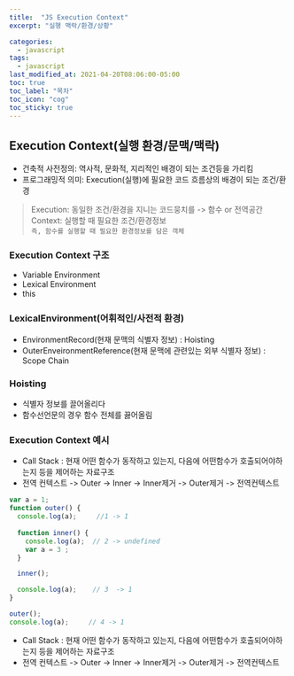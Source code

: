 ```yaml
---
title:  "JS Execution Context"
excerpt: "실행 맥락/환경/상황"

categories:
  - javascript
tags:
  - javascript
last_modified_at: 2021-04-20T08:06:00-05:00
toc: true
toc_label: "목차"
toc_icon: "cog"
toc_sticky: true
---
```


## Execution Context(실행 환경/문맥/맥락)
- 건축적 사전정의: 역사적, 문화적, 지리적인 배경이 되는 조건등을 가리킴
- 프로그래밍적 의미: Execution(실행)에 필요한 코드 흐름상의 배경이 되는 조건/환경

> Execution: 동일한 조건/환경을 지니는 코드뭉치를 -> 함수 or 전역공간
> Context: 실행할 때 필요한 조건/환경정보  
>`즉, 함수를 실행할 때 필요한 환경정보를 담은 객체`  

### Execution Context 구조
- Variable Environment
- Lexical Environment 
- this

### LexicalEnvironment(어휘적인/사전적 환경)
- EnvironmentRecord(현재 문맥의 식별자 정보) : Hoisting
- OuterEnveironmentReference(현재 문맥에 관련있는 외부 식별자 정보) : Scope Chain

### Hoisting
- 식별자 정보를 끌어올리다
- 함수선언문의 경우 함수 전체를 끓어올림

### Execution Context 예시
- Call Stack : 현재 어떤 함수가 동작하고 있는지, 다음에 어떤함수가 호출되어야하는지 등을 제어하는 자료구조  
- 전역 컨텍스트 -> Outer -> Inner -> Inner제거 -> Outer제거 -> 전역컨텍스트

```javascript
var a = 1;
function outer() {
  console.log(a);     //1 -> 1
 
  function inner() {
    console.log(a);  // 2 -> undefined
    var a = 3 ;
  }

  inner();

  console.log(a);    // 3  -> 1
}

outer();
console.log(a);     // 4 -> 1
```

- Call Stack : 현재 어떤 함수가 동작하고 있는지, 다음에 어떤함수가 호출되어야하는지 등을 제어하는 자료구조
- 전역 컨텍스트 -> Outer -> Inner -> Inner제거 -> Outer제거 -> 전역컨텍스트
